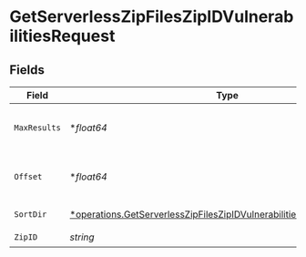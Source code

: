 # GetServerlessZipFilesZipIDVulnerabilitiesRequest


## Fields

| Field                                                                                                                                                                  | Type                                                                                                                                                                   | Required                                                                                                                                                               | Description                                                                                                                                                            |
| ---------------------------------------------------------------------------------------------------------------------------------------------------------------------- | ---------------------------------------------------------------------------------------------------------------------------------------------------------------------- | ---------------------------------------------------------------------------------------------------------------------------------------------------------------------- | ---------------------------------------------------------------------------------------------------------------------------------------------------------------------- |
| `MaxResults`                                                                                                                                                           | **float64*                                                                                                                                                             | :heavy_minus_sign:                                                                                                                                                     | The number of entries to return (pagination)                                                                                                                           |
| `Offset`                                                                                                                                                               | **float64*                                                                                                                                                             | :heavy_minus_sign:                                                                                                                                                     | Return entries from this offset (pagination)                                                                                                                           |
| `SortDir`                                                                                                                                                              | [*operations.GetServerlessZipFilesZipIDVulnerabilitiesQueryParamSortDir](../../../pkg/models/operations/getserverlesszipfileszipidvulnerabilitiesqueryparamsortdir.md) | :heavy_minus_sign:                                                                                                                                                     | sorting direction                                                                                                                                                      |
| `ZipID`                                                                                                                                                                | *string*                                                                                                                                                               | :heavy_check_mark:                                                                                                                                                     | N/A                                                                                                                                                                    |